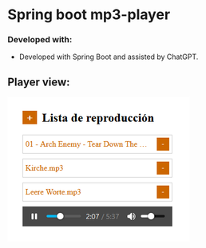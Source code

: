 # Spring boot mp3-player

### Developed with:
- Developed with Spring Boot and assisted by ChatGPT.

## Player view:
![mp3 player](https://raw.githubusercontent.com/caf00/mp3-player/main/img/mp3.png)
